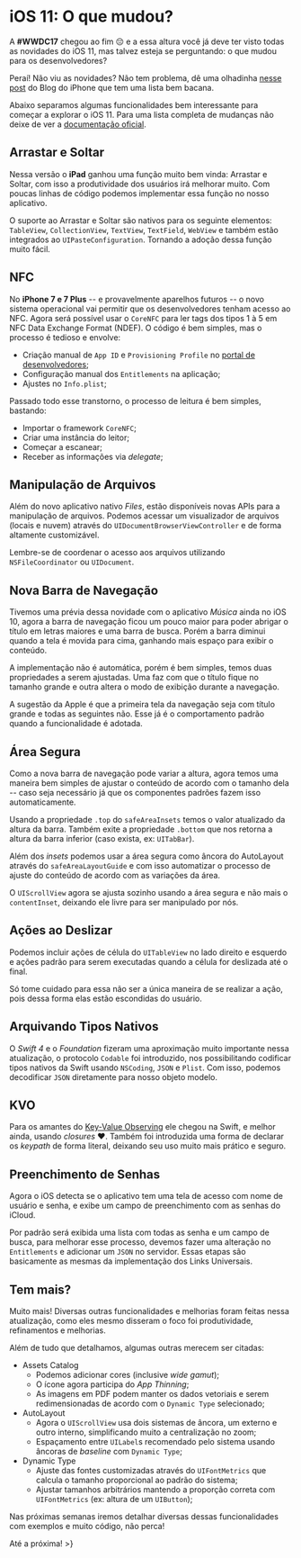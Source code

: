# iOS 11: O que mudou?
A **#WWDC17** chegou ao fim 😔 e a essa altura você já deve ter visto todas as novidades do iOS 11, mas talvez esteja se perguntando: o que mudou para os desenvolvedores?

Peraí! Não viu as novidades? Não tem problema, dê uma olhadinha [nesse post][bdi-ios] do Blog do iPhone que tem uma lista bem bacana.

Abaixo separamos algumas funcionalidades bem interessante para começar a explorar o iOS 11. Para uma lista completa de mudanças não deixe de ver a [documentação oficial][api-diff].

## Arrastar e Soltar
Nessa versão o **iPad** ganhou uma função muito bem vinda: Arrastar e Soltar, com isso a produtividade dos usuários irá melhorar muito. Com poucas linhas de código podemos implementar essa função no nosso aplicativo.

O suporte ao Arrastar e Soltar são nativos para os seguinte elementos: `TableView`, `CollectionView`, `TextView`, `TextField`, `WebView` e também estão integrados ao `UIPasteConfiguration`. Tornando a adoção dessa função muito fácil.

## NFC
No **iPhone 7 e 7 Plus** -- e provavelmente aparelhos futuros -- o novo sistema operacional vai permitir que os desenvolvedores tenham acesso ao NFC. Agora será possível usar o `CoreNFC` para ler tags dos tipos 1 à 5 em NFC Data Exchange Format (NDEF). O código é bem simples, mas o processo é tedioso e envolve:
- Criação manual de `App ID` e `Provisioning Profile` no [portal de desenvolvedores][apple-dev];
- Configuração manual dos `Entitlements` na aplicação;
- Ajustes no `Info.plist`;

Passado todo esse transtorno, o processo de leitura é bem simples, bastando:
- Importar o framework `CoreNFC`;
- Criar uma instância do leitor;
- Começar a escanear;
- Receber as informações via _delegate_;

## Manipulação de Arquivos
Além do novo aplicativo nativo _Files_, estão disponíveis novas APIs para a manipulação de arquivos. Podemos acessar um visualizador de arquivos (locais e nuvem) através do `UIDocumentBrowserViewController` e de forma altamente customizável.

Lembre-se de coordenar o acesso aos arquivos utilizando `NSFileCoordinator` ou `UIDocument`.

## Nova Barra de Navegação
Tivemos uma prévia dessa novidade com o aplicativo _Música_ ainda no iOS 10, agora a barra de navegação ficou um pouco maior para poder abrigar o título em letras maiores e uma barra de busca. Porém a barra diminui quando a tela é movida para cima, ganhando mais espaço para exibir o conteúdo.

A implementação não é automática, porém é bem simples, temos duas propriedades a serem ajustadas. Uma faz com que o título fique no tamanho grande e outra altera o modo de exibição durante a navegação.

A sugestão da Apple é que a primeira tela da navegação seja com título grande e todas as seguintes não. Esse já é o comportamento padrão quando a funcionalidade é adotada.

## Área Segura
Como a nova barra de navegação pode variar a altura, agora temos uma maneira bem simples de ajustar o conteúdo de acordo com o tamanho dela -- caso seja necessário já que os componentes padrões fazem isso automaticamente.

Usando a propriedade `.top` do `safeAreaInsets` temos o valor atualizado da altura da barra. Também exite a propriedade `.bottom` que nos retorna a altura da barra inferior (caso exista, ex: `UITabBar`).

Além dos _insets_ podemos usar a área segura como âncora do AutoLayout através do `safeAreaLayoutGuide` e com isso automatizar o processo de ajuste do conteúdo de acordo com as variações da área.

O `UIScrollView` agora se ajusta sozinho usando a área segura e não mais o `contentInset`, deixando ele livre para ser manipulado por nós.

## Ações ao Deslizar
Podemos incluir ações de célula do `UITableView` no lado direito e esquerdo e ações padrão para serem executadas quando a célula for deslizada até o final.

Só tome cuidado para essa não ser a única maneira de se realizar a ação, pois dessa forma elas estão escondidas do usuário.

## Arquivando Tipos Nativos
O _Swift 4_ e o _Foundation_ fizeram uma aproximação muito importante nessa atualização, o protocolo `Codable` foi introduzido, nos possibilitando codificar tipos nativos da Swift usando `NSCoding`, `JSON` e `Plist`. Com isso, podemos decodificar `JSON` diretamente para nosso objeto modelo.

## KVO
Para os amantes do [Key-Value Observing][doc-kvo] ele chegou na Swift, e melhor ainda, usando _closures_ ❤️. Também foi introduzida uma forma de declarar os _keypath_ de forma literal, deixando seu uso muito mais prático e seguro.

## Preenchimento de Senhas
Agora o iOS detecta se o aplicativo tem uma tela de acesso com nome de usuário e senha, e exibe um campo de preenchimento com as senhas do iCloud.

Por padrão será exibida uma lista com todas as senha e um campo de busca, para melhorar esse processo, devemos fazer uma alteração no `Entitlements` e adicionar um `JSON` no servidor. Essas etapas são basicamente as mesmas da implementação dos Links Universais.

## Tem mais?
Muito mais! Diversas outras funcionalidades e melhorias foram feitas nessa atualização, como eles mesmo disseram o foco foi produtividade, refinamentos e melhorias.

Além de tudo que detalhamos, algumas outras merecem ser citadas:
- Assets Catalog
	- Podemos adicionar cores (inclusive _wide gamut_);
	- O ícone agora participa do _App Thinning_;
	- As imagens em PDF podem manter os dados vetoriais e serem redimensionadas de acordo com o `Dynamic Type` selecionado;
- AutoLayout
	- Agora o `UIScrollView` usa dois sistemas de âncora, um externo e outro interno, simplificando muito a centralização no zoom;
	- Espaçamento entre `UILabel`s recomendado pelo sistema usando âncoras de _baseline_ com `Dynamic Type`;
- Dynamic Type
	- Ajuste das fontes customizadas através do `UIFontMetrics` que calcula o tamanho proporcional ao padrão do sistema;
	- Ajustar tamanhos arbitrários mantendo a proporção correta com `UIFontMetrics` (ex: altura de um `UIButton`);

Nas próximas semanas iremos detalhar diversas dessas funcionalidades com exemplos e muito código, não perca!

Até a próxima!
\>}

[bdi-ios]: https://blogdoiphone.com/2017/06/confira-algumas-novidades-que-virao-no-ios-11/
[api-diff]: https://developer.apple.com/documentation?changes=latest_minor
[apple-dev]: https://developer.apple.com/
[doc-kvo]: https://developer.apple.com/library/content/documentation/Cocoa/Conceptual/KeyValueObserving/KeyValueObserving.html
